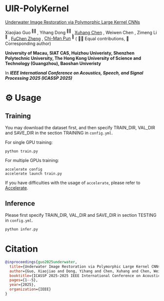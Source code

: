 # UIR-PolyKernel

[Underwater Image Restoration via Polymorphic Large Kernel CNNs](https://arxiv.org/abs/2412.18459)
<div>
<span class="author-block">
  Xiaojiao Guo<sup> 👨‍💻‍ </sup>
</span>,
  <span class="author-block">
    Yihang Dong<sup> 👨‍💻‍ </sup>
  </span>,
  <span class="author-block">
    <a href='https://cxh.netlify.app/'>Xuhang Chen</a>
  </span>,
  <span class="author-block">
    Weiwen Chen
  </span>,
  <span class="author-block">
    Zimeng Li<sup> 📮</sup>
  </span>,
  <span class="author-block">
    <a href='https://lzeeorno.github.io/'>FuChen Zheng</a>
  </span>,
  <span class="author-block">
    <a href='https://cmpun.github.io/'>Chi-Man Pun</a><sup> 📮</sup>
  </span>
  ( 👨‍💻‍ Equal contributions, 📮 Corresponding author)
</div>

<b>University of Macau, SIAT CAS, Huizhou Univeristy, Shenzhen Polytechnic University, The Hong Kong University of Science and Technology (Guangzhou), Baoshan Univeristy</b>

In <b>_IEEE International Conference on Acoustics, Speech, and Signal Processing 2025 (ICASSP 2025)_</b>

# ⚙️ Usage

## Training
You may download the dataset first, and then specify TRAIN_DIR, VAL_DIR and SAVE_DIR in the section TRAINING in `config.yml`.

For single GPU training:
```
python train.py
```
For multiple GPUs training:
```
accelerate config
accelerate launch train.py
```
If you have difficulties with the usage of `accelerate`, please refer to <a href="https://github.com/huggingface/accelerate">Accelerate</a>.

## Inference

Please first specify TRAIN_DIR, VAL_DIR and SAVE_DIR in section TESTING in `config.yml`.

```bash
python infer.py
```

# Citation

```bib
@inproceedings{guo2025underwater,
  title={Underwater Image Restoration via Polymorphic Large Kernel CNNs},
  author={Guo, Xiaojiao and Dong, Yihang and Chen, Xuhang and Chen, Weiwen and Li, Zimeng and Zheng, FuChen and Pun, Chi-Man},
  booktitle={ICASSP 2025-2025 IEEE International Conference on Acoustics, Speech and Signal Processing (ICASSP)},
  pages={1--5},
  year={2025},
  organization={IEEE}
}
```
